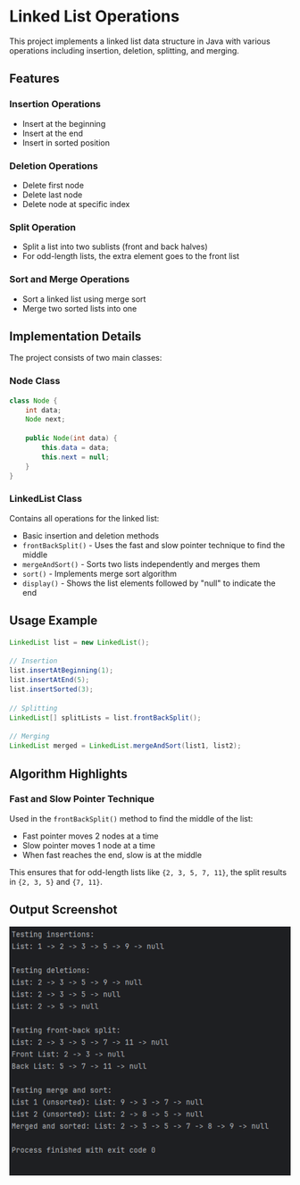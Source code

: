 # Linked List Operations

This project implements a linked list data structure in Java with various operations including insertion, deletion, splitting, and merging.

## Features

### Insertion Operations
- Insert at the beginning
- Insert at the end
- Insert in sorted position

### Deletion Operations
- Delete first node
- Delete last node
- Delete node at specific index

### Split Operation
- Split a list into two sublists (front and back halves)
- For odd-length lists, the extra element goes to the front list

### Sort and Merge Operations
- Sort a linked list using merge sort
- Merge two sorted lists into one

## Implementation Details

The project consists of two main classes:

### Node Class
```java
class Node {
    int data;
    Node next;

    public Node(int data) {
        this.data = data;
        this.next = null;
    }
}
```

### LinkedList Class
Contains all operations for the linked list:
- Basic insertion and deletion methods
- `frontBackSplit()` - Uses the fast and slow pointer technique to find the middle
- `mergeAndSort()` - Sorts two lists independently and merges them
- `sort()` - Implements merge sort algorithm
- `display()` - Shows the list elements followed by "null" to indicate the end

## Usage Example

```java
LinkedList list = new LinkedList();

// Insertion
list.insertAtBeginning(1);
list.insertAtEnd(5);
list.insertSorted(3);

// Splitting
LinkedList[] splitLists = list.frontBackSplit();

// Merging
LinkedList merged = LinkedList.mergeAndSort(list1, list2);
```

## Algorithm Highlights

### Fast and Slow Pointer Technique
Used in the `frontBackSplit()` method to find the middle of the list:
- Fast pointer moves 2 nodes at a time
- Slow pointer moves 1 node at a time
- When fast reaches the end, slow is at the middle

This ensures that for odd-length lists like `{2, 3, 5, 7, 11}`, the split results in `{2, 3, 5}` and `{7, 11}`.

## Output Screenshot
![img.png](img.png)